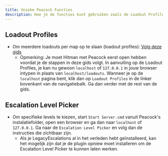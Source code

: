 ```yaml
---
title: Unieke Peacock Functies
description: Hoe je de functies kunt gebruiken zoals de Loadout Profiles en de Escalation Level Picker.
---
```


## Loadout Profiles

- Om meerdere loadouts per map op te slaan (loadout profiles): [Volg deze gids](https://www.youtube.com/watch?v=ouD9QBSVHI0)
    -   Opmerking: Je moet Hitman met Peacock eerst open hebben voordat je de stappen in deze gids volgt. In aanvulling op de Loadout Profiles, je kan nu gewoon `localhost` of `127.0.0.1` in jouw browser intypen in plaats van `localhost/loadouts`. Wanneer je op de `localhost` pagina bent, klik dan op `Loadout Profiles` in de linker bovenkant van de navigatiebalk. Ga dan verder met de rest van de gids.

## Escalation Level Picker

- Om specifieke levels te kiezen, start `Start Server.cmd` vanuit Peacock's instalatiefolder, open een browser en ga dan naar `localhost` of `127.0.0.1`. Ga naar de `Escalation Level Picker` en volg dan de instructies die zichtbaar zijn.
    -   Als je LegacyEscalations al in het verleden hebt geïnstalleerd, kan het mogelijk zijn dat je de plugin opniew moet installeren om de Escalation Level Picker te kunnen laten werken.
